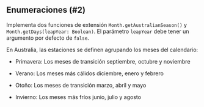 ## Enumeraciones (#2)

Implementa dos funciones de extensión `Month.getAustralianSeason()` y `Month.getDays(leapYear: Boolean)`. El parámetro `leapYear` debe tener un argumento por defecto de `false`.

En Australia, las estaciones se definen agrupando los meses del calendario:

+ Primavera: Los meses de transición septiembre, octubre y noviembre

+ Verano: Los meses más cálidos diciembre, enero y febrero

+ Otoño: Los meses de transición marzo, abril y mayo

+ Invierno: Los meses más fríos junio, julio y agosto